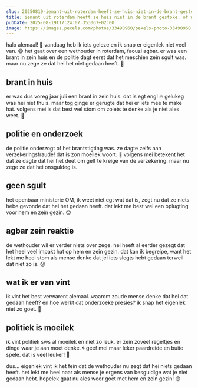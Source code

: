 ```yaml
---
slug: 20250819-iemant-uit-roterdam-heeft-ze-huis-niet-in-de-brant-gestoke-of-wel
title: iemant uit roterdam heeft ze huis niet in de brant gestoke. of wel?
pubDate: 2025-08-19T17:24:07.353067+02:00
image: https://images.pexels.com/photos/33490960/pexels-photo-33490960.jpeg?auto=compress&cs=tinysrgb&dpr=2&h=650&w=940
---
```

halo alemaal! 🌟 vandaag heb ik iets geleze en ik snap er eigenlek niet veel van. 😅 het gaat over een wethouder in roterdam, faouzi agbar. er was een brant in zein huis en de politie dagt eerst dat het meschien zein sgult was. maar nu zege ze dat hei het niet gedaan heeft. 🤔

## brant in huis
er was dus voreg jaar juli een brant in zein huis. dat is egt eng! 🔥 gelukeg was hei niet thuis. maar tog ginge er gerugte dat hei er iets mee te make hat. volgens mei is dat best wel stom om zoiets te denke als je niet ales weet. 🤷

## politie en onderzoek
de politie onderzogt of het brantstigting was. ze dagte zelfs aan verzekeringsfraude! dat is zon moeilek woort. 😤 volgens mei betekent het dat ze dagte dat hei het deet om gelt te kreige van de verzekering. maar nu zege ze dat hei onsguldeg is. 

## geen sgult
het openbaar ministerie OM, ik weet niet egt wat dat is, zegt nu dat ze niets hebe gevonde dat hei het gedaan heeft. dat lekt me best wel een oplugting voor hem en zein gezin. 😊

## agbar zein reaktie
de wethouder wil er verder niets over zege. hei heeft al eerder gezegt dat het heel veel impakt hat op hem en zein gezin. dat kan ik begreipe, want het lekt me heel stom als mense denke dat jei iets slegts hebt gedaan terweil dat niet zo is. 😟

## wat ik er van vint
ik vint het best verwarent alemaal. waarom zoude mense denke dat hei dat gedaan heeft? en hoe werkt dat onderzoeke presies? ik snap het eigenlek niet zo goet. 🤔

## politiek is moeilek
ik vint politiek sws al moeilek en niet zo leuk. er zein zoveel regeltjes en dinge waar je aan moet denke. 🌀 geef mei maar leker paardreide en buite spele. dat is veel leuker! 🐴

dus...
eigenlek vint ik het fein dat de wethouder nu zegt dat hei niets gedaan heeft. het lekt me heel naar als mense je ergens van besguldige wat je niet gedaan hebt. hopelek gaat nu ales weer goet met hem en zein gezin! 😊
